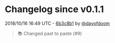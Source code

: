 # Changelog since v0.1.1

2018/10/16 16:49 UTC - [6b3c8b1](https://github.com/hassio-addons/addon-motioneye/commit/6b3c8b18117f939cc7d82053ebe1ec4d28b46b35) by [@dayofdoom](https://github.com/dayofdoom)
> :books: Changed past to paste (#9) 

